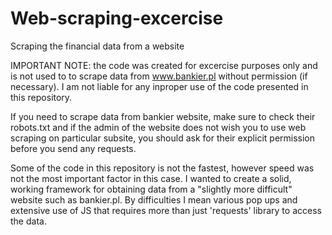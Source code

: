 # Web-scraping-excercise
Scraping the financial data from a website


IMPORTANT NOTE: the code was created for excercise purposes only and is not used to to scrape data from www.bankier.pl without permission (if necessary). I am not liable for any inproper use of the code presented in this repository.

If you need to scrape data from bankier website, make sure to check their robots.txt and if the admin of the website does not wish you to use web scraping on particular subsite, you should ask for their explicit permission before you send any requests.

Some of the code in this repository is not the fastest, however speed was not the most important factor in this case. I wanted to create a solid, working framework for obtaining data from a "slightly more difficult" website such as bankier.pl. By difficulties I mean various pop ups and extensive use of JS that requires more than just 'requests' library to access the data.
